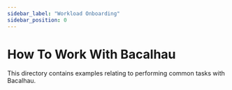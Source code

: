 ```yaml
---
sidebar_label: "Workload Onboarding"
sidebar_position: 0
---
```

# How To Work With Bacalhau

This directory contains examples relating to performing common tasks with Bacalhau.
